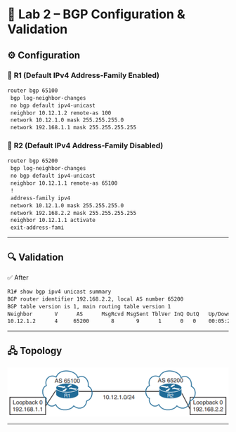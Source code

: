 # 🔹 Lab 2 – BGP Configuration & Validation
## ⚙️ Configuration
### 🔀 **R1** (Default IPv4 Address-Family Enabled)
```bash
router bgp 65100
 bgp log-neighbor-changes
 no bgp default ipv4-unicast
 neighbor 10.12.1.2 remote-as 100
 network 10.12.1.0 mask 255.255.255.0
 network 192.168.1.1 mask 255.255.255.255
```
### 🔀 **R2** (Default IPv4 Address-Family Disabled)

```bash
router bgp 65200
 bgp log-neighbor-changes
 no bgp default ipv4-unicast
 neighbor 10.12.1.1 remote-as 65100
 !
 address-family ipv4
 network 10.12.1.0 mask 255.255.255.0
 network 192.168.2.2 mask 255.255.255.255
 neighbor 10.12.1.1 activate
 exit-address-fami
```

-----

## 🔍 Validation

✅ After 
```bash
R1# show bgp ipv4 unicast summary
BGP router identifier 192.168.2.2, local AS number 65200
BGP table version is 1, main routing table version 1
Neighbor       V      AS      MsgRcvd MsgSent TblVer InQ OutQ   Up/Down    State/PfxRcd
10.12.1.2      4     65200       8       9      1      0   0    00:05:23        0
```

-----

## 🖧 Topology

![Lab 1 Topology](../Diagrams/basic.png)

-----

